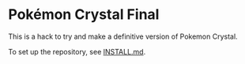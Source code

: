 # Pokémon Crystal Final

This is a hack to try and make a definitive version of Pokemon Crystal.


To set up the repository, see [INSTALL.md](INSTALL.md).

